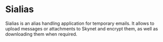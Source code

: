 # Sialias

Sialias is an alias handling application for temporary emails. It allows to upload messages or attachments to Skynet and encrypt them, as well as downloading them when required.
